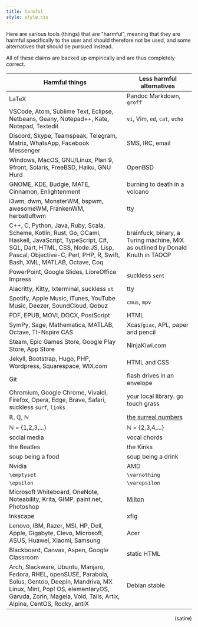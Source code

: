 ```yaml
---
title: harmful
style: style.css
---
```


Here are various tools (things) that are "harmful", meaning that they are harmful specifically to the user and should therefore not be used, and some alternatives that should be pursued instead. 

All of these claims are backed up empirically and are thus completely correct. 

|Harmful things|Less harmful alternatives|
|-|-|
|LaTeX|Pandoc Markdown, `groff`|
|VSCode, Atom, Sublime Text, Eclipse, Netbeans, Geany, Notepad++, Kate, Notepad, Textedit | `vi`, Vim, `ed`, `cat`, `echo`|
|Discord, Skype, Teamspeak, Telegram, Matrix, WhatsApp, Facebook Messenger|SMS, IRC, email|
|Windows, MacOS, GNU/Linux, Plan 9, 9front, Solaris, FreeBSD, Haiku, GNU Hurd|OpenBSD|
|GNOME, KDE, Budgie, MATE, Cinnamon, Enlightenment|burning to death in a volcano|
|i3wm, dwm, MonsterWM, bspwm, awesomeWM, FrankenWM, herbstluftwm|tty|
|C++, C, Python, Java, Ruby, Scala, Scheme, Kotlin, Rust, Go, OCaml, Haskell, JavaScript, TypeScript, C#, SQL, Dart, HTML, CSS, Node.JS, Lisp, Pascal, Objective-C, Perl, PHP, R, Swift, Bash, XML, MATLAB, Octave, Coq|brainfuck, binary, a Turing machine, MIX as outlined by Donald Knuth in TAOCP|
|PowerPoint, Google Slides, LibreOffice Impress|suckless `sent`|
|Alacritty, Kitty, lxterminal, suckless `st`|tty|
|Spotify, Apple Music, iTunes, YouTube Music, Deezer, SoundCloud, Qobuz|`cmus`, `mpv`|
|PDF, EPUB, MOVI, DOCX, PostScript|HTML|
|SymPy, Sage, Mathematica, MATLAB, Octave, TI-Nspire CAS|Xcas/`giac`, APL, paper and pencil|
|Steam, Epic Games Store, Google Play Store, App Store|NinjaKiwi.com|
|Jekyll, Bootstrap, Hugo, PHP, Wordpress, Squarespace, WIX.com|HTML and CSS|
|Git|flash drives in an envelope|
|Chromium, Google Chrome, Vivaldi, Firefox, Opera, Edge, Brave, Safari, suckless `surf`, `links`|your local library. go touch grass|
|ℝ, ℚ, ℕ|[the surreal numbers](https://en.m.wikipedia.org/wiki/Surreal_number)|
|ℕ = {1,2,3,...}|ℕ = {2,3,4,...}|
|social media|vocal chords|
|the Beatles| the Kinks|
|soup being a food|soup being a drink|
|Nvidia|AMD|
|`\emptyset`|`\varnothing`|
|`\epsilon`|`\varepsilon`|
|Microsoft Whiteboard, OneNote, Noteability, Krita, GIMP, paint.net, Photoshop|[Milton](https://www.miltonpaint.com/)|
|Inkscape|xfig|
|Lenovo, IBM, Razer, MSI, HP, Dell, Apple, Gigabyte, Clevo, Microsoft, ASUS, Huawei, Xiaomi, Samsung|Acer|
|Blackboard, Canvas, Aspen, Google Classroom|static HTML|
|Arch, Slackware, Ubuntu, Manjaro, Fedora, RHEL, openSUSE, Parabola, Solus, Gentoo, Deepin, Mandriva, MX Linux, Mint, Pop! OS, elementaryOS, Garuda, Zorin, Mageia, Void, Tails, Artix, Alpine, CentOS, Rocky, antiX| Debian stable|

<footer> <p style="text-align:right;"> (satire) </p> </footer>
